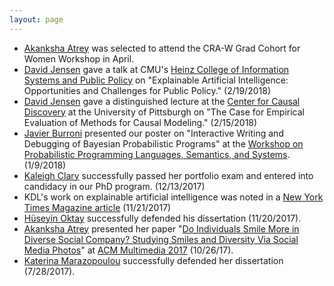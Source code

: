 ```yaml
---
layout: page
---
```


- [Akanksha Atrey](https://cs.umass.edu/~aatrey) was selected to attend the CRA-W Grad Cohort for Women Workshop in April.
- [David Jensen](http://people.cs.umass.edu/~jensen/) gave a talk at CMU's [Heinz College of Information Systems and Public Policy](https://www.heinz.cmu.edu/) on "Explainable Artificial Intelligence: Opportunities and Challenges for Public Policy." (2/19/2018)
- [David Jensen](http://people.cs.umass.edu/~jensen/) gave a distinguished lecture at the [Center for Causal Discovery](https://www.ccd.pitt.edu/) at the University of Pittsburgh on "The Case for Empirical Evaluation of Methods for Causal Modeling." (2/15/2018)
- [Javier Burroni](https://www.linkedin.com/in/javierburroni/) presented our poster on "Interactive Writing and Debugging of Bayesian Probabilistic Programs" at the [Workshop on Probabilistic Programming Languages, Semantics, and Systems](https://popl18.sigplan.org/track/pps-2018). (1/9/2018)
- [Kaleigh Clary](https://people.cs.umass.edu/%7Ekclary/) successfully passed her portfolio exam and entered into candidacy in our PhD program. (12/13/2017)
- KDL's work on explainable artificial intelligence was noted in a [New York Times Magazine article](https://www.nytimes.com/2017/11/21/magazine/can-ai-be-taught-to-explain-itself.html) (11/21/2017)
- [Hüseyin Oktay](https://www.linkedin.com/in/huseyin-oktay-715aa915/) successfully defended his dissertation (11/20/2017).
- [Akanksha Atrey](https://cs.umass.edu/~aatrey) presented her paper "[Do Individuals Smile More in Diverse Social Company? Studying Smiles and Diversity Via Social Media Photos](https://wp.comminfo.rutgers.edu/vsingh/wp-content/uploads/sites/110/2017/10/ACMMM_Singh_Diversity_Smile.pdf)" at [ACM Multimedia 2017](http://www.acmmm.org/2017/) (10/26/17).
- [Katerina Marazopoulou](https://www.linkedin.com/in/katerina-marazopoulou/) successfully defended her dissertation (7/28/2017).